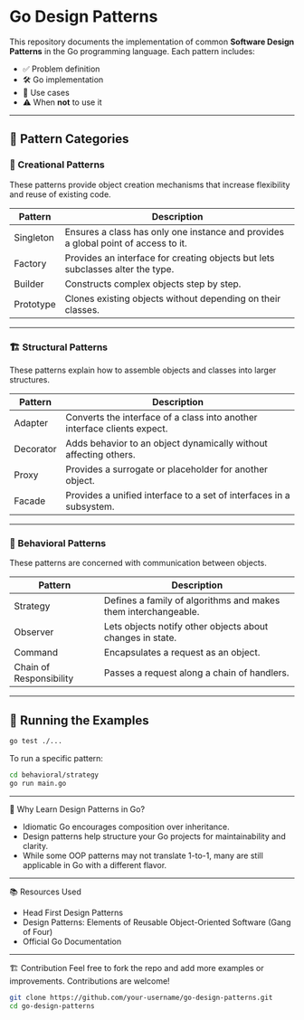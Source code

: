 # Go Design Patterns

This repository documents the implementation of common **Software Design Patterns** in the Go programming language. Each pattern includes:

- ✅ Problem definition
- 🛠️ Go implementation
- 📘 Use cases
- ⚠️ When **not** to use it

---

## 📐 Pattern Categories

### 🔨 Creational Patterns
These patterns provide object creation mechanisms that increase flexibility and reuse of existing code.

| Pattern    | Description |
|------------|-------------|
| Singleton  | Ensures a class has only one instance and provides a global point of access to it. |
| Factory    | Provides an interface for creating objects but lets subclasses alter the type. |
| Builder    | Constructs complex objects step by step. |
| Prototype  | Clones existing objects without depending on their classes. |

---

### 🏗️ Structural Patterns
These patterns explain how to assemble objects and classes into larger structures.

| Pattern     | Description |
|-------------|-------------|
| Adapter     | Converts the interface of a class into another interface clients expect. |
| Decorator   | Adds behavior to an object dynamically without affecting others. |
| Proxy       | Provides a surrogate or placeholder for another object. |
| Facade      | Provides a unified interface to a set of interfaces in a subsystem. |

---

### 🔁 Behavioral Patterns
These patterns are concerned with communication between objects.

| Pattern     | Description |
|-------------|-------------|
| Strategy    | Defines a family of algorithms and makes them interchangeable. |
| Observer    | Lets objects notify other objects about changes in state. |
| Command     | Encapsulates a request as an object. |
| Chain of Responsibility | Passes a request along a chain of handlers. |

---

## 🧪 Running the Examples

```bash
go test ./...
```

To run a specific pattern:
```bash
cd behavioral/strategy
go run main.go
```

---
🧠 Why Learn Design Patterns in Go?
* Idiomatic Go encourages composition over inheritance.
* Design patterns help structure your Go projects for maintainability and clarity.
* While some OOP patterns may not translate 1-to-1, many are still applicable in Go with a different flavor.

---
📚 Resources Used
* Head First Design Patterns
* Design Patterns: Elements of Reusable Object-Oriented Software (Gang of Four)
* Official Go Documentation

---
🏗️ Contribution
Feel free to fork the repo and add more examples or improvements. Contributions are welcome!
```bash
git clone https://github.com/your-username/go-design-patterns.git
cd go-design-patterns
```

